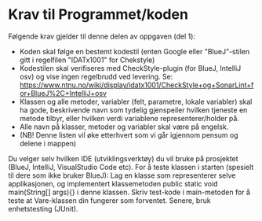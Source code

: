 # Krav til Programmet/koden

Følgende krav gjelder til denne delen av oppgaven (del 1):

- Koden skal følge en bestemt kodestil (enten Google eller "BlueJ"-stilen gitt i regelfilen "IDATx1001" for Chekstyle)
- Kodestilen skal verifiseres med CheckStyle-plugin (for BlueJ, IntelliJ osv) og vise ingen regelbrudd ved levering. Se: https://www.ntnu.no/wiki/display/idatx1001/CheckStyle+og+SonarLint+for+BlueJ%2C+IntelliJ+osv
- Klassen og alle metoder, variabler (felt, parametre, lokale variabler) skal ha gode, beskrivende navn som tydelig gjenspeiler hvilken tjeneste en metode tilbyr, eller hvilken verdi variablene representerer/holder på.
- Alle navn på klasser, metoder og variabler skal være på engelsk.
- (NB! Denne listen vil øke etterhvert som vi går igjennom pensum og delene i mappen)

Du velger selv hvilken IDE (utviklingsverktøy) du vil bruke på prosjektet (BlueJ, IntelliJ, VisualStudio Code etc).
For å teste klassen i starten (spesielt til dere som ikke bruker BlueJ): Lag en klasse som representerer selve applikasjonen, og implementert klassemetoden public static void main(String[] args){} i denne klassen. Skriv test-kode i main-metoden for å teste at Vare-klassen din fungerer som forventet.
Senere, bruk enhetstesting (JUnit).


